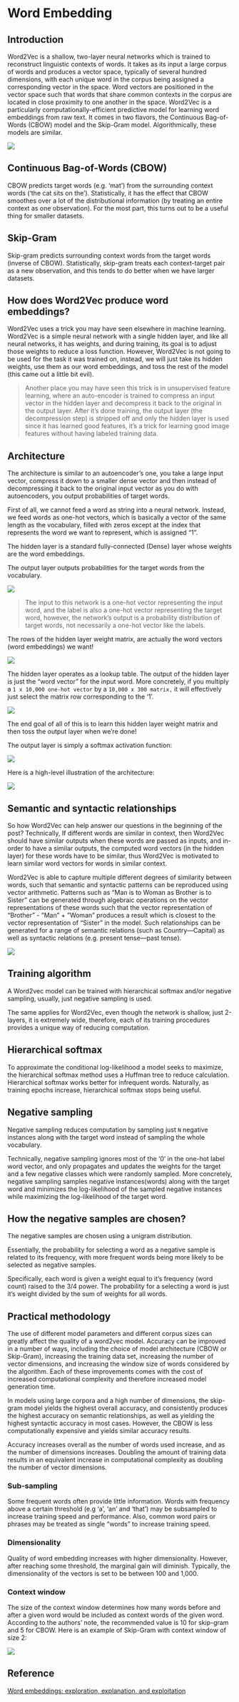 # Word Embedding

## Introduction

Word2Vec is a shallow, two-layer neural networks which is trained to reconstruct linguistic contexts of words.
It takes as its input a large corpus of words and produces a vector space, typically of several hundred dimensions, with each unique word in the corpus being assigned a corresponding vector in the space.
Word vectors are positioned in the vector space such that words that share common contexts in the corpus are located in close proximity to one another in the space.
Word2Vec is a particularly computationally-efficient predictive model for learning word embeddings from raw text.
It comes in two flavors, the Continuous Bag-of-Words (CBOW) model and the Skip-Gram model.
Algorithmically, these models are similar.

![](./images/50.png)

## Continuous Bag-of-Words (CBOW)

CBOW predicts target words (e.g. ‘mat’) from the surrounding context words (‘the cat sits on the’).
Statistically, it has the effect that CBOW smoothes over a lot of the distributional information (by treating an entire context as one observation). For the most part, this turns out to be a useful thing for smaller datasets.

## Skip-Gram

Skip-gram predicts surrounding context words from the target words (inverse of CBOW).
Statistically, skip-gram treats each context-target pair as a new observation, and this tends to do better when we have larger datasets.

## How does Word2Vec produce word embeddings?

Word2Vec uses a trick you may have seen elsewhere in machine learning.
Word2Vec is a simple neural network with a single hidden layer, and like all neural networks, it has weights, and during training, its goal is to adjust those weights to reduce a loss function. However, Word2Vec is not going to be used for the task it was trained on, instead, we will just take its hidden weights, use them as our word embeddings, and toss the rest of the model (this came out a little bit evil).

>Another place you may have seen this trick is in unsupervised feature learning, where an auto-encoder is trained to compress an input vector in the hidden layer and decompress it back to the original in the output layer. After it’s done training, the output layer (the decompression step) is stripped off and only the hidden layer is used since it has learned good features, it’s a trick for learning good image features without having labeled training data.

## Architecture

The architecture is similar to an autoencoder’s one, you take a large input vector, compress it down to a smaller dense vector and then instead of decompressing it back to the original input vector as you do with autoencoders, you output probabilities of target words.

First of all, we cannot feed a word as string into a neural network.
Instead, we feed words as one-hot vectors, which is basically a vector of the same length as the vocabulary, filled with zeros except at the index that represents the word we want to represent, which is assigned “1”.

The hidden layer is a standard fully-connected (Dense) layer whose weights are the word embeddings.

The output layer outputs probabilities for the target words from the vocabulary.

![](./images/51.png)

>The input to this network is a one-hot vector representing the input word, and the label is also a one-hot vector representing the target word, however, the network’s output is a probability distribution of target words, not necessarily a one-hot vector like the labels.

The rows of the hidden layer weight matrix, are actually the word vectors (word embeddings) we want!

![](./images/52.png)

The hidden layer operates as a lookup table. The output of the hidden layer is just the “word vector” for the input word.
More concretely, if you multiply a `1 x 10,000 one-hot vector` by a `10,000 x 300 matrix,` it will effectively just select the matrix row corresponding to the ‘1’.

![](./images/53.png)

The end goal of all of this is to learn this hidden layer weight matrix and then toss the output layer when we’re done!

The output layer is simply a softmax activation function:

![](./images/54.png)

Here is a high-level illustration of the architecture:

![](./images/55.png)

## Semantic and syntactic relationships

So how Word2Vec can help answer our questions in the beginning of the post?
Technically, If different words are similar in context, then Word2Vec should have similar outputs when these words are passed as inputs, and in-order to have a similar outputs, the computed word vectors (in the hidden layer) for these words have to be similar, thus Word2Vec is motivated to learn similar word vectors for words in similar context.

Word2Vec is able to capture multiple different degrees of similarity between words, such that semantic and syntactic patterns can be reproduced using vector arithmetic. Patterns such as “Man is to Woman as Brother is to Sister” can be generated through algebraic operations on the vector representations of these words such that the vector representation of “Brother” - ”Man” + ”Woman” produces a result which is closest to the vector representation of “Sister” in the model. Such relationships can be generated for a range of semantic relations (such as Country—Capital) as well as syntactic relations (e.g. present tense—past tense).

![](./images/56.png)

## Training algorithm

A Word2vec model can be trained with hierarchical softmax and/or negative sampling, usually, just negative sampling is used.

The same applies for Word2Vec, even though the network is shallow, just 2-layers, it is extremely wide, therefore, each of its training procedures provides a unique way of reducing computation.

## Hierarchical softmax

To approximate the conditional log-likelihood a model seeks to maximize, the hierarchical softmax method uses a Huffman tree to reduce calculation.
Hierarchical softmax works better for infrequent words.
Naturally, as training epochs increase, hierarchical softmax stops being useful.

## Negative sampling

Negative sampling reduces computation by sampling just `N` negative instances along with the target word instead of sampling the whole vocabulary.

Technically, negative sampling ignores most of the ‘0’ in the one-hot label word vector, and only propagates and updates the weights for the target and a few negative classes which were randomly sampled.
More concretely, negative sampling samples negative instances(words) along with the target word and minimizes the log-likelihood of the sampled negative instances while maximizing the log-likelihood of the target word.

## How the negative samples are chosen?

The negative samples are chosen using a unigram distribution.

Essentially, the probability for selecting a word as a negative sample is related to its frequency, with more frequent words being more likely to be selected as negative samples.

Specifically, each word is given a weight equal to it’s frequency (word count) raised to the 3/4 power. The probability for a selecting a word is just it’s weight divided by the sum of weights for all words.

## Practical methodology

The use of different model parameters and different corpus sizes can greatly affect the quality of a word2vec model.
Accuracy can be improved in a number of ways, including the choice of model architecture (CBOW or Skip-Gram), increasing the training data set, increasing the number of vector dimensions, and increasing the window size of words considered by the algorithm. Each of these improvements comes with the cost of increased computational complexity and therefore increased model generation time.

In models using large corpora and a high number of dimensions, the skip-gram model yields the highest overall accuracy, and consistently produces the highest accuracy on semantic relationships, as well as yielding the highest syntactic accuracy in most cases. However, the CBOW is less computationally expensive and yields similar accuracy results.

Accuracy increases overall as the number of words used increase, and as the number of dimensions increases. Doubling the amount of training data results in an equivalent increase in computational complexity as doubling the number of vector dimensions.

### Sub-sampling

Some frequent words often provide little information. Words with frequency above a certain threshold (e.g ‘a’, ‘an’ and ‘that’) may be subsampled to increase training speed and performance. Also, common word pairs or phrases may be treated as single “words” to increase training speed.

### Dimensionality

Quality of word embedding increases with higher dimensionality. However, after reaching some threshold, the marginal gain will diminish. Typically, the dimensionality of the vectors is set to be between 100 and 1,000.

### Context window

The size of the context window determines how many words before and after a given word would be included as context words of the given word. According to the authors’ note, the recommended value is 10 for skip-gram and 5 for CBOW.
Here is an example of Skip-Gram with context window of size 2:

![](./images/57.png)

## Reference
[Word embeddings: exploration, explanation, and exploitation](https://towardsdatascience.com/word-embeddings-exploration-explanation-and-exploitation-with-code-in-python-5dac99d5d795)